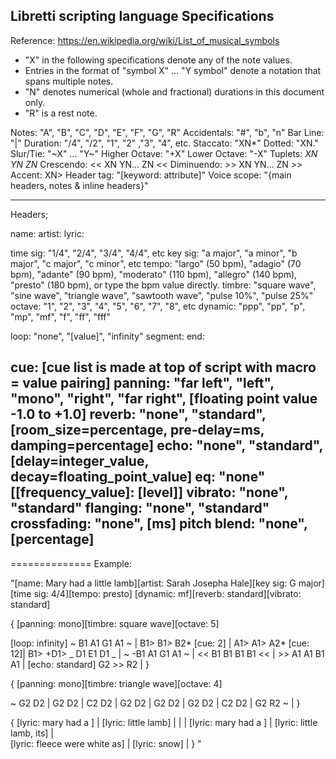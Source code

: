 ## Libretti scripting language Specifications

Reference: https://en.wikipedia.org/wiki/List_of_musical_symbols

* "X" in the following specifications denote any of the note values.
* Entries in the format of  "symbol X" ... "Y symbol" denote a notation that spans multiple notes.
* "N" denotes numerical (whole and fractional) durations in this document only.
* "R" is a rest note.

Notes: "A", "B", "C", "D", "E", "F", "G", "R"
Accidentals: "#", "b", "n"
Bar Line: "|"
Duration: "/4", "/2", "1", "2" ,"3", "4", etc.
Staccato: "XN*"
Dotted: "XN."
Slur/Tie: "~X" ... "Y~"
Higher Octave: "+X"
Lower Octave: "-X"
Tuplets: _XN YN ZN_
Crescendo: << XN YN... ZN <<
Diminuendo: >> XN YN... ZN >>
Accent: XN>
Header tag: "[keyword: attribute]"
Voice scope: "{main headers, notes & inline headers}"

-----------------------------------------------------
Headers;

name:
artist:
lyric:

time sig: "1/4", "2/4", "3/4", "4/4", etc
key sig: "a major", "a minor", "b major", "c major", "c minor", etc
tempo: "largo" (50 bpm), "adagio" (70 bpm), "adante" (90 bpm), "moderato" (110 bpm), "allegro" (140 bpm), "presto" (180 bpm), or type the bpm value directly.
timbre: "square wave", "sine wave", "triangle wave", "sawtooth wave", "pulse 10%", "pulse 25%"
octave: "1", "2", "3", "4", "5", "6", "7", "8", etc
dynamic: "ppp", "pp", "p", "mp", "mf", "f", "ff", "fff"

loop: "none", "[value]", "infinity"
segment:
end:

cue: [cue list is made at top of script with macro = value pairing]
panning: "far left", "left", "mono", "right", "far right", [floating point value -1.0 to +1.0]
reverb: "none", "standard", [room_size=percentage, pre-delay=ms, damping=percentage]
echo: "none", "standard", [delay=integer_value, decay=floating_point_value]
eq: "none" [[frequency_value]: [level]]
vibrato: "none", "standard"
flanging: "none", "standard"
crossfading: "none", [ms]
pitch blend: "none", [percentage]
----------------------------------------------------



==============
Example:

"[name: Mary had a little lamb][artist: Sarah Josepha Hale][key sig: G major][time sig: 4/4][tempo: presto]
[dynamic: mf][reverb: standard][vibrato: standard]

{
[panning: mono][timbre: square wave][octave: 5] 

[loop: infinity] ~ B1 A1 G1 A1 ~ | B1> B1> B2* [cue: 2] | A1> A1> A2* [cue: 12]| B1> +D1> _ D1 E1 D1 _ |
~ -B1 A1 G1 A1 ~ |  << B1 B1 B1 B1 << | >> A1 A1 B1 A1 | [echo: standard] G2 >> R2 |
}

{
[panning: mono][timbre: triangle wave][octave: 4] 

~ G2 D2 | G2 D2 | C2 D2 | G2 D2 | G2 D2 | G2 D2 | C2 D2 | G2 R2 ~ | 
}

{
[lyric: mary had a ] | [lyric: little lamb] | | | [lyric: mary had a ] | [lyric: little lamb, its] |  
[lyric: fleece were white as] | [lyric: snow] |
}
"